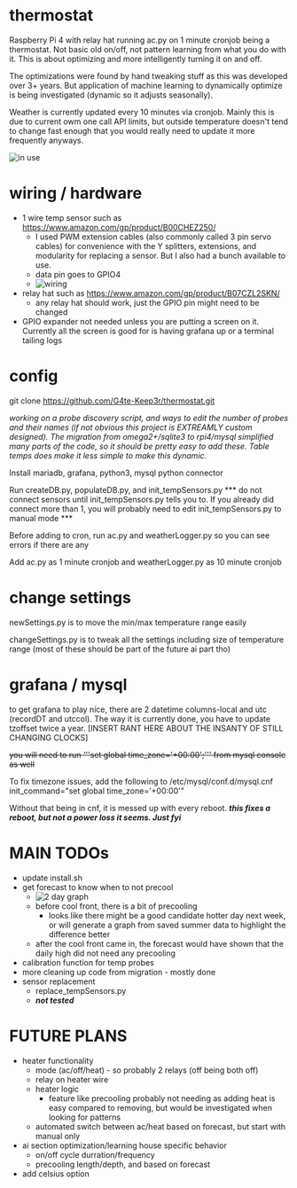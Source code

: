 # thermostat
Raspberry Pi 4 with relay hat running ac.py on 1 minute cronjob being a thermostat. Not basic old on/off, not pattern learning from what you do with it. This is about optimizing and more intelligently turning it on and off.

The optimizations were found by hand tweaking stuff as this was developed over 3+ years. But application of machine learning to dynamically optimize is being investigated (dynamic so it adjusts seasonally).

Weather is currently updated every 10 minutes via cronjob. Mainly this is due to current owm one call API limits, but outside temperature doesn't tend to change fast enough that you would really need to update it more frequently anyways.


![in use](https://raw.githubusercontent.com/G4te-Keep3r/thermostat/master/.github/in-use.jpg)


# wiring / hardware
* 1 wire temp sensor such as https://www.amazon.com/gp/product/B00CHEZ250/
	* I used PWM extension cables (also commonly called 3 pin servo cables) for convenience with the Y splitters, extensions, and modularity for replacing a sensor. But I also had a bunch available to use.
	* data pin goes to GPIO4
	* ![wiring](https://raw.githubusercontent.com/G4te-Keep3r/thermostat/master/.github/wiring.jpg)
* relay hat such as https://www.amazon.com/gp/product/B07CZL2SKN/
	* any relay hat should work, just the GPIO pin might need to be changed
* GPIO expander not needed unless you are putting a screen on it. Currently all the screen is good for is having grafana up or a terminal tailing logs


# config
git clone https://github.com/G4te-Keep3r/thermostat.git

*working on a probe discovery script, and ways to edit the number of probes and their names (if not obvious this project is EXTREAMLY custom designed). The migration from omega2+/sqlite3 to rpi4/mysql simplified many parts of the code, so it should be pretty easy to add these. Table temps does make it less simple to make this dynamic.*


Install mariadb, grafana, python3, mysql python connector

Run createDB.py, populateDB.py, and init_tempSensors.py *** do not connect sensors until init_tempSensors.py tells you to. If you already did connect more than 1, you will probably need to edit init_tempSensors.py to manual mode ***

Before adding to cron, run ac.py and weatherLogger.py so you can see errors if there are any

Add ac.py as 1 minute cronjob and weatherLogger.py as 10 minute cronjob


# change settings
newSettings.py is to move the min/max temperature range easily

changeSettings.py is to tweak all the settings including size of temperature range (most of these should be part of the future ai part tho)


# grafana / mysql
to get grafana to play nice, there are 2 datetime columns-local and utc (recordDT and utccol). The way it is currently done, you have to update tzoffset twice a year. [INSERT RANT HERE ABOUT THE INSANTY OF STILL CHANGING CLOCKS]

<del>you will need to run '''set global time_zone='+00:00';''' from mysql console as well<del>

To fix timezone issues, add the following to /etc/mysql/conf.d/mysql.cnf
init_command="set global time_zone='+00:00'"


Without that being in cnf, it is messed up with every reboot. ***this fixes a reboot, but not a power loss it seems. Just fyi***


# MAIN TODOs
* update install.sh
* get forecast to know when to not precool
	* ![2 day graph](https://raw.githubusercontent.com/G4te-Keep3r/thermostat/master/.github/2day-example-graph-with-note.png)
	* before cool front, there is a bit of precooling
		* looks like there might be a good candidate hotter day next week, or will generate a graph from saved summer data to highlight the difference better
	* after the cool front came in, the forecast would have shown that the daily high did not need any precooling
* calibration function for temp probes
* more cleaning up code from migration - mostly done
* sensor replacement
	* replace_tempSensors.py
	* ***not tested***


# FUTURE PLANS
* heater functionality
	* mode (ac/off/heat) - so probably 2 relays (off being both off)
	* relay on heater wire
	* heater logic
		* feature like precooling probably not needing as adding heat is easy compared to removing, but would be investigated when looking for patterns
	* automated switch between ac/heat based on forecast, but start with manual only
* ai section optimization/learning house specific behavior
	* on/off cycle durration/frequency
	* precooling length/depth, and based on forecast
* add celsius option
